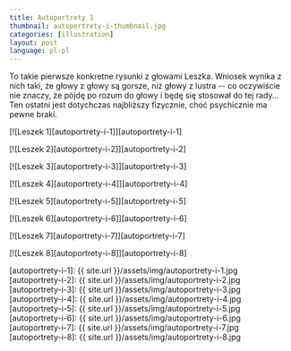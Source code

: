```yaml
---
title: Autoportrety 1
thumbnail: autoportrety-i-thumbnail.jpg
categories: [illustration]
layout: post
language: pl-pl
---
```


To takie pierwsze konkretne rysunki z głowami Leszka. Wniosek wynika z nich taki, że głowy z głowy są gorsze, niż głowy z lustra -- co oczywiście nie znaczy, że pójdę po rozum do głowy i będę się stosował do tej rady... Ten ostatni jest dotychczas najbliższy fizycznie, choć psychicznie ma pewne braki.

[![Leszek 1][autoportrety-i-1]][autoportrety-i-1]

[![Leszek 2][autoportrety-i-2]][autoportrety-i-2]

[![Leszek 3][autoportrety-i-3]][autoportrety-i-3]

[![Leszek 4][autoportrety-i-4]][autoportrety-i-4]

[![Leszek 5][autoportrety-i-5]][autoportrety-i-5]

[![Leszek 6][autoportrety-i-6]][autoportrety-i-6]

[![Leszek 7][autoportrety-i-7]][autoportrety-i-7]

[![Leszek 8][autoportrety-i-8]][autoportrety-i-8]

[autoportrety-i-1]: {{ site.url }}/assets/img/autoportrety-i-1.jpg
[autoportrety-i-2]: {{ site.url }}/assets/img/autoportrety-i-2.jpg
[autoportrety-i-3]: {{ site.url }}/assets/img/autoportrety-i-3.jpg
[autoportrety-i-4]: {{ site.url }}/assets/img/autoportrety-i-4.jpg
[autoportrety-i-5]: {{ site.url }}/assets/img/autoportrety-i-5.jpg
[autoportrety-i-6]: {{ site.url }}/assets/img/autoportrety-i-6.jpg
[autoportrety-i-7]: {{ site.url }}/assets/img/autoportrety-i-7.jpg
[autoportrety-i-8]: {{ site.url }}/assets/img/autoportrety-i-8.jpg